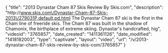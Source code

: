 {
    "title": "2013 Dynastar Cham 87 Skis Review By Skis.com",
    "description": "http:\/\/www.skis.com\/Dynastar-Cham-87-Skis-2013\/279031P,default,pd.html  The Dynastar Cham 87 ski is the first in the Cham line of freeride skis. The Cham 87 was built in the shadow of Chamonix, the birthplace of extreme skiing. Dynastar's handcrafted, hig",
    "videoid": "3765857",
    "date_created": "1411361126",
    "date_modified": "1418182003",
    "type": "captivate",
    "layout": "video",
    "url": "\/v\/2013-dynastar-cham-87-skis-review-by-skis-com\/3765857"
}